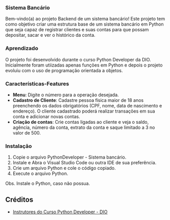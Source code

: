 ### Sistema Bancário

Bem-vindo(a) ao projeto Backend de um sistema bancário! Este projeto tem como objetivo criar uma estrutura base de um sistema bancário em Python que seja capaz de registrar clientes e suas contas para que possam depositar, sacar e ver o histórico da conta.

### Aprendizado

O projeto foi desenvolvido durante o curso Python Developer da DIO. Inicialmente foram utiizadas apenas funções em Python e depois o projeto evoluiu com o uso de programação orientada a objetos.

### Características-Features

- **Menu**: Digite o número para a operação desejada.
- **Cadastro de Cliente**: Cadastre pessoa física maior de 18 anos preenchendo os dados obrigatórios (CPF, nome, data de nascimento e endereço). O cliente cadastrado poderá realizar transações em sua conta e adicionar novas contas.
- **Criação de contas**: Crie contas ligadas ao cliente e veja o saldo, agência, número da conta, extrato da conta e saque limitado a 3 no valor de 500.


### Instalação

1. Copie o arquivo PythonDeveloper - Sistema bancário.
2. Instale e Abra o Visual Studio Code ou outra IDE de sua preferência.
3. Crie um arquivo Python e cole o código copiado.
4. Execute o arquivo Python.

Obs. Instale o Python, caso não possua.

## Créditos
- [Instrutores do Curso Python Developer - DIO](https://www.dio.me/curso-intensivo-python)
